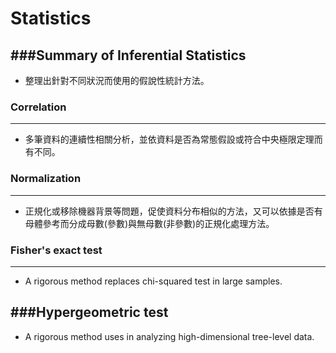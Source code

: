 # Statistics

<script type="text/javascript" src="../js/general.js"></script>

###Summary of Inferential Statistics
---

* 整理出針對不同狀況而使用的假說性統計方法。

### Correlation
---

* 多筆資料的連續性相關分析，並依資料是否為常態假設或符合中央極限定理而有不同。

### Normalization
---

* 正規化或移除機器背景等問題，促使資料分布相似的方法，又可以依據是否有母體參考而分成母數(參數)與無母數(非參數)的正規化處理方法。

### Fisher's exact test
---

* A rigorous method replaces chi-squared test in large samples.

###Hypergeometric test
---

* A rigorous method uses in analyzing high-dimensional tree-level data.